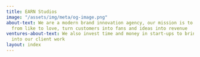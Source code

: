 ```yaml
---
title: EARN Studios
image: "/assets/img/meta/og-image.png"
about-text: We are a modern brand innovation agency, our mission is to move brands
  from like to love, turn customers into fans and ideas into revenue
ventures-about-text: We also invest time and money in start-ups to bring learnings
  into our client work
layout: index
---
```


